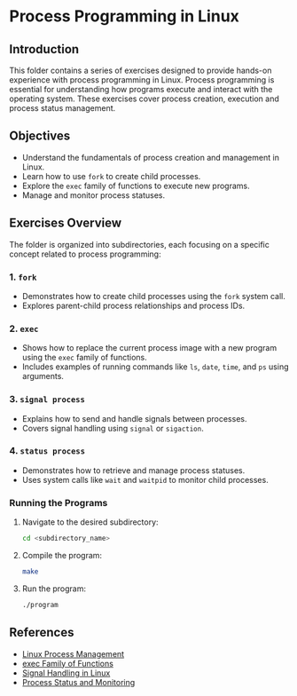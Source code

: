 # Process Programming in Linux

## Introduction
This folder contains a series of exercises designed to provide hands-on experience with process programming in Linux. Process programming is essential for understanding how programs execute and interact with the operating system. These exercises cover process creation, execution and process status management.

## Objectives
- Understand the fundamentals of process creation and management in Linux.
- Learn how to use `fork` to create child processes.
- Explore the `exec` family of functions to execute new programs.
- Manage and monitor process statuses.

## Exercises Overview
The folder is organized into subdirectories, each focusing on a specific concept related to process programming:

### 1. `fork`
- Demonstrates how to create child processes using the `fork` system call.
- Explores parent-child process relationships and process IDs.

### 2. `exec`
- Shows how to replace the current process image with a new program using the `exec` family of functions.
- Includes examples of running commands like `ls`, `date`, `time`, and `ps` using arguments.

### 3. `signal process`
- Explains how to send and handle signals between processes.
- Covers signal handling using `signal` or `sigaction`.

### 4. `status process`
- Demonstrates how to retrieve and manage process statuses.
- Uses system calls like `wait` and `waitpid` to monitor child processes.

### Running the Programs
1. Navigate to the desired subdirectory:
   ```sh
   cd <subdirectory_name>
   ```
2. Compile the program:
   ```sh
   make
   ```
3. Run the program:
   ```sh
   ./program
   ```

## References
- [Linux Process Management](https://man7.org/linux/man-pages/man2/fork.2.html)
- [exec Family of Functions](https://man7.org/linux/man-pages/man3/exec.3.html)
- [Signal Handling in Linux](https://man7.org/linux/man-pages/man7/signal.7.html)
- [Process Status and Monitoring](https://man7.org/linux/man-pages/man2/wait.2.html)

